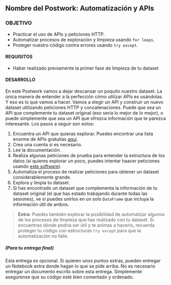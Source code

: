  ## Nombre del Postwork: Automatización y APIs

### OBJETIVO 

- Practicar el uso de APIs y peticiones HTTP.
- Automatizar procesos de exploración y limpieza usando `for loops`.
- Proteger nuestro código contra errores usando `try except`.

#### REQUISITOS 

- Haber realizado previamente la primer fase de limpieza de tu dataset

#### DESARROLLO

En este Postwork vamos a dejar descansar un poquito nuestro dataset. La única manera de entender a la perfección cómo utilizar APIs es usándolas. Y eso es lo que vamos a hacer. Vamos a elegir un API y construir un nuevo dataset utilizando peticiones HTTP y concatenaciones. Puede que sea un API que complemente tu dataset original (eso sería lo mejor de lo mejor), o puede simplemente que sea un API que ofrezca información que te parezca interesante. Los pasos a seguir son estos:

1. Encuentra un API que quieras explorar. Puedes encontrar una lista enorme de APIs gratuitas [aquí](https://github.com/public-apis/public-apis).
2. Crea una cuenta si es necesario.
3. Lee la documentación.
4. Realiza algunas peticiones de prueba para entender la estructura de los datos (si quieres explorar un poco, puedes intentar haacer peticiones usando [este software](https://www.postman.com/)).
5. Automatiza el proceso de realizar peticiones para obtener un dataset considerablemente grande.
6. Explora y limpia tu dataset.
7. Si has encontrado un dataset que complementa la información de tu dataset original (el que has estado trabajando durante todas las sesiones), ve si puedes unirlos en un solo `DataFrame` que incluya la información útil de ambos.

> **Extra**: Puedes también explorar la posibilidad de automatizar algunos de los procesos de limpieza que has realizado con tu dataset. Si encuentras dónde podría ser útil y te animas a hacerlo, recuerda proteger tu código con estructuras `try except` para que la automatización no falle.

##### (Para tu entrega final)

Esta entrega es opcional. Si quieren unos puntos extras, pueden entregar un Notebook extra donde hagan lo que se pide arriba. No es necesario entregar un documento escrito sobre esta entrega. Simplemente asegúrense que su código esté bien comentado y ordenado.